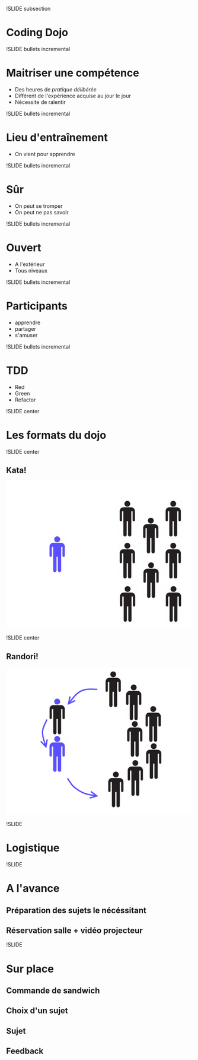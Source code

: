 !SLIDE subsection
# Coding Dojo

!SLIDE bullets incremental
# Maitriser une compétence
* Des heures de *pratique délibérée*
* Différent de l'expérience acquise au jour le jour
* Nécessite de ralentir

!SLIDE bullets incremental
# Lieu d'entraînement
* On vient pour apprendre

!SLIDE bullets incremental
# Sûr
* On peut se tromper
* On peut ne pas savoir

!SLIDE bullets incremental
# Ouvert
* A l'extérieur
* Tous niveaux

!SLIDE bullets incremental
# Participants
* apprendre
* partager
* s'amuser

!SLIDE bullets incremental
# TDD
* <span class="red">Red</span>
* <span class="green">Green</span>
* Refactor

!SLIDE center
# Les formats du dojo

!SLIDE center
## Kata!
![Kata](Kata.png)

!SLIDE center
## Randori!
![Randori](Randori.png)

!SLIDE
# Logistique

!SLIDE
# A l'avance
## Préparation des sujets le nécéssitant
## Réservation salle + vidéo projecteur

!SLIDE
# Sur place
## Commande de sandwich
## Choix d'un sujet
## Sujet
## Feedback
